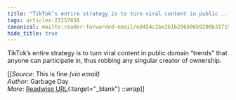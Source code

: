 ```yaml
---
title: "TikTok’s entire strategy is to turn viral content in public ..."
tags: articles-23257650
canonical: mailto:reader-forwarded-email/ed454c2be261b286b06b9200b3171953
hide_title: true
---
```


TikTok’s entire strategy is to turn viral content in public domain “trends” that anyone can participate in, thus robbing any singular creator of ownership.


[[_Source_: This is fine _(via email)_<br>
_Author_: Garbage Day<br>
_More_: [Readwise URL](https://readwise.io/open/455945159){:target="_blank"}
::wrap]]